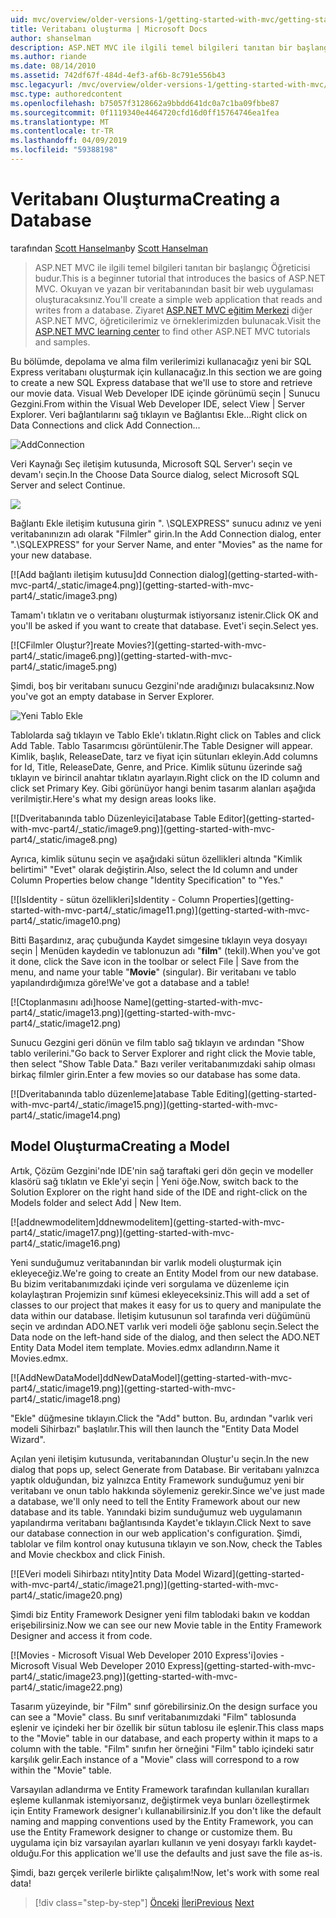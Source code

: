 ```yaml
---
uid: mvc/overview/older-versions-1/getting-started-with-mvc/getting-started-with-mvc-part4
title: Veritabanı oluşturma | Microsoft Docs
author: shanselman
description: ASP.NET MVC ile ilgili temel bilgileri tanıtan bir başlangıç Öğreticisi budur. Okuyan ve yazan bir veritabanından basit bir web uygulaması oluşturun.
ms.author: riande
ms.date: 08/14/2010
ms.assetid: 742df67f-484d-4ef3-af6b-8c791e556b43
msc.legacyurl: /mvc/overview/older-versions-1/getting-started-with-mvc/getting-started-with-mvc-part4
msc.type: authoredcontent
ms.openlocfilehash: b75057f3128662a9bbdd641dc0a7c1ba09fbbe87
ms.sourcegitcommit: 0f1119340e4464720cfd16d0ff15764746ea1fea
ms.translationtype: MT
ms.contentlocale: tr-TR
ms.lasthandoff: 04/09/2019
ms.locfileid: "59388198"
---
```

# <a name="creating-a-database"></a><span data-ttu-id="4e829-104">Veritabanı Oluşturma</span><span class="sxs-lookup"><span data-stu-id="4e829-104">Creating a Database</span></span>

<span data-ttu-id="4e829-105">tarafından [Scott Hanselman](https://github.com/shanselman)</span><span class="sxs-lookup"><span data-stu-id="4e829-105">by [Scott Hanselman](https://github.com/shanselman)</span></span>

> <span data-ttu-id="4e829-106">ASP.NET MVC ile ilgili temel bilgileri tanıtan bir başlangıç Öğreticisi budur.</span><span class="sxs-lookup"><span data-stu-id="4e829-106">This is a beginner tutorial that introduces the basics of ASP.NET MVC.</span></span> <span data-ttu-id="4e829-107">Okuyan ve yazan bir veritabanından basit bir web uygulaması oluşturacaksınız.</span><span class="sxs-lookup"><span data-stu-id="4e829-107">You'll create a simple web application that reads and writes from a database.</span></span> <span data-ttu-id="4e829-108">Ziyaret [ASP.NET MVC eğitim Merkezi](../../../index.md) diğer ASP.NET MVC, öğreticilerimiz ve örneklerimizden bulunacak.</span><span class="sxs-lookup"><span data-stu-id="4e829-108">Visit the [ASP.NET MVC learning center](../../../index.md) to find other ASP.NET MVC tutorials and samples.</span></span>


<span data-ttu-id="4e829-109">Bu bölümde, depolama ve alma film verilerimizi kullanacağız yeni bir SQL Express veritabanı oluşturmak için kullanacağız.</span><span class="sxs-lookup"><span data-stu-id="4e829-109">In this section we are going to create a new SQL Express database that we'll use to store and retrieve our movie data.</span></span> <span data-ttu-id="4e829-110">Visual Web Developer IDE içinde görünümü seçin | Sunucu Gezgini.</span><span class="sxs-lookup"><span data-stu-id="4e829-110">From within the Visual Web Developer IDE, select View | Server Explorer.</span></span> <span data-ttu-id="4e829-111">Veri bağlantılarını sağ tıklayın ve Bağlantısı Ekle...</span><span class="sxs-lookup"><span data-stu-id="4e829-111">Right click on Data Connections and click Add Connection...</span></span>

![AddConnection](getting-started-with-mvc-part4/_static/image1.png)

<span data-ttu-id="4e829-113">Veri Kaynağı Seç iletişim kutusunda, Microsoft SQL Server'ı seçin ve devam'ı seçin.</span><span class="sxs-lookup"><span data-stu-id="4e829-113">In the Choose Data Source dialog, select Microsoft SQL Server and select Continue.</span></span>

![](getting-started-with-mvc-part4/_static/image2.png)

<span data-ttu-id="4e829-114">Bağlantı Ekle iletişim kutusuna girin ". \SQLEXPRESS" sunucu adınız ve yeni veritabanınızın adı olarak "Filmler" girin.</span><span class="sxs-lookup"><span data-stu-id="4e829-114">In the Add Connection dialog, enter ".\SQLEXPRESS" for your Server Name, and enter "Movies" as the name for your new database.</span></span>

[![A<span data-ttu-id="4e829-115">dd bağlantı iletişim kutusu]</span><span class="sxs-lookup"><span data-stu-id="4e829-115">dd Connection dialog]</span></span>(getting-started-with-mvc-part4/_static/image4.png)](getting-started-with-mvc-part4/_static/image3.png)

<span data-ttu-id="4e829-116">Tamam'ı tıklatın ve o veritabanı oluşturmak istiyorsanız istenir.</span><span class="sxs-lookup"><span data-stu-id="4e829-116">Click OK and you'll be asked if you want to create that database.</span></span> <span data-ttu-id="4e829-117">Evet'i seçin.</span><span class="sxs-lookup"><span data-stu-id="4e829-117">Select yes.</span></span>

[![C<span data-ttu-id="4e829-118">Filmler Oluştur?]</span><span class="sxs-lookup"><span data-stu-id="4e829-118">reate Movies?]</span></span>(getting-started-with-mvc-part4/_static/image6.png)](getting-started-with-mvc-part4/_static/image5.png)

<span data-ttu-id="4e829-119">Şimdi, boş bir veritabanı sunucu Gezgini'nde aradığınızı bulacaksınız.</span><span class="sxs-lookup"><span data-stu-id="4e829-119">Now you've got an empty database in Server Explorer.</span></span>

![Yeni Tablo Ekle](getting-started-with-mvc-part4/_static/image7.png)

<span data-ttu-id="4e829-121">Tablolarda sağ tıklayın ve Tablo Ekle'ı tıklatın.</span><span class="sxs-lookup"><span data-stu-id="4e829-121">Right click on Tables and click Add Table.</span></span> <span data-ttu-id="4e829-122">Tablo Tasarımcısı görüntülenir.</span><span class="sxs-lookup"><span data-stu-id="4e829-122">The Table Designer will appear.</span></span> <span data-ttu-id="4e829-123">Kimlik, başlık, ReleaseDate, tarz ve fiyat için sütunları ekleyin.</span><span class="sxs-lookup"><span data-stu-id="4e829-123">Add columns for Id, Title, ReleaseDate, Genre, and Price.</span></span> <span data-ttu-id="4e829-124">Kimlik sütunu üzerinde sağ tıklayın ve birincil anahtar tıklatın ayarlayın.</span><span class="sxs-lookup"><span data-stu-id="4e829-124">Right click on the ID column and click set Primary Key.</span></span> <span data-ttu-id="4e829-125">Gibi görünüyor hangi benim tasarım alanları aşağıda verilmiştir.</span><span class="sxs-lookup"><span data-stu-id="4e829-125">Here's what my design areas looks like.</span></span>

[![D<span data-ttu-id="4e829-126">veritabanında tablo Düzenleyici]</span><span class="sxs-lookup"><span data-stu-id="4e829-126">atabase Table Editor]</span></span>(getting-started-with-mvc-part4/_static/image9.png)](getting-started-with-mvc-part4/_static/image8.png)

<span data-ttu-id="4e829-127">Ayrıca, kimlik sütunu seçin ve aşağıdaki sütun özellikleri altında "Kimlik belirtimi" "Evet" olarak değiştirin.</span><span class="sxs-lookup"><span data-stu-id="4e829-127">Also, select the Id column and under Column Properties below change "Identity Specification" to "Yes."</span></span>

[![I<span data-ttu-id="4e829-128">sIdentity - sütun özellikleri]</span><span class="sxs-lookup"><span data-stu-id="4e829-128">sIdentity - Column Properties]</span></span>(getting-started-with-mvc-part4/_static/image11.png)](getting-started-with-mvc-part4/_static/image10.png)

<span data-ttu-id="4e829-129">Bitti Başardınız, araç çubuğunda Kaydet simgesine tıklayın veya dosyayı seçin | Menüden kaydedin ve tablonuzun adı "**film**" (tekil).</span><span class="sxs-lookup"><span data-stu-id="4e829-129">When you've got it done, click the Save icon in the toolbar or select File | Save from the menu, and name your table "**Movie**" (singular).</span></span> <span data-ttu-id="4e829-130">Bir veritabanı ve tablo yapılandırdığımıza göre!</span><span class="sxs-lookup"><span data-stu-id="4e829-130">We've got a database and a table!</span></span>

[![C<span data-ttu-id="4e829-131">toplanmasını adı]</span><span class="sxs-lookup"><span data-stu-id="4e829-131">hoose Name]</span></span>(getting-started-with-mvc-part4/_static/image13.png)](getting-started-with-mvc-part4/_static/image12.png)

<span data-ttu-id="4e829-132">Sunucu Gezgini geri dönün ve film tablo sağ tıklayın ve ardından "Show tablo verilerini."</span><span class="sxs-lookup"><span data-stu-id="4e829-132">Go back to Server Explorer and right click the Movie table, then select "Show Table Data."</span></span> <span data-ttu-id="4e829-133">Bazı veriler veritabanımızdaki sahip olması birkaç filmler girin.</span><span class="sxs-lookup"><span data-stu-id="4e829-133">Enter a few movies so our database has some data.</span></span>

[![D<span data-ttu-id="4e829-134">veritabanında tablo düzenleme]</span><span class="sxs-lookup"><span data-stu-id="4e829-134">atabase Table Editing]</span></span>(getting-started-with-mvc-part4/_static/image15.png)](getting-started-with-mvc-part4/_static/image14.png)

## <a name="creating-a-model"></a><span data-ttu-id="4e829-135">Model Oluşturma</span><span class="sxs-lookup"><span data-stu-id="4e829-135">Creating a Model</span></span>

<span data-ttu-id="4e829-136">Artık, Çözüm Gezgini'nde IDE'nin sağ taraftaki geri dön geçin ve modeller klasörü sağ tıklatın ve Ekle'yi seçin | Yeni öğe.</span><span class="sxs-lookup"><span data-stu-id="4e829-136">Now, switch back to the Solution Explorer on the right hand side of the IDE and right-click on the Models folder and select Add | New Item.</span></span>

[![a<span data-ttu-id="4e829-137">ddnewmodelitem]</span><span class="sxs-lookup"><span data-stu-id="4e829-137">ddnewmodelitem]</span></span>(getting-started-with-mvc-part4/_static/image17.png)](getting-started-with-mvc-part4/_static/image16.png)

<span data-ttu-id="4e829-138">Yeni sunduğumuz veritabanından bir varlık modeli oluşturmak için ekleyeceğiz.</span><span class="sxs-lookup"><span data-stu-id="4e829-138">We're going to create an Entity Model from our new database.</span></span> <span data-ttu-id="4e829-139">Bu bizim veritabanımızdaki içinde veri sorgulama ve düzenleme için kolaylaştıran Projemizin sınıf kümesi ekleyeceksiniz.</span><span class="sxs-lookup"><span data-stu-id="4e829-139">This will add a set of classes to our project that makes it easy for us to query and manipulate the data within our database.</span></span> <span data-ttu-id="4e829-140">İletişim kutusunun sol tarafında veri düğümünü seçin ve ardından ADO.NET varlık veri modeli öğe şablonu seçin.</span><span class="sxs-lookup"><span data-stu-id="4e829-140">Select the Data node on the left-hand side of the dialog, and then select the ADO.NET Entity Data Model item template.</span></span> <span data-ttu-id="4e829-141">Movies.edmx adlandırın.</span><span class="sxs-lookup"><span data-stu-id="4e829-141">Name it Movies.edmx.</span></span>

[![A<span data-ttu-id="4e829-142">ddNewDataModel]</span><span class="sxs-lookup"><span data-stu-id="4e829-142">ddNewDataModel]</span></span>(getting-started-with-mvc-part4/_static/image19.png)](getting-started-with-mvc-part4/_static/image18.png)

<span data-ttu-id="4e829-143">"Ekle" düğmesine tıklayın.</span><span class="sxs-lookup"><span data-stu-id="4e829-143">Click the "Add" button.</span></span> <span data-ttu-id="4e829-144">Bu, ardından "varlık veri modeli Sihirbazı" başlatılır.</span><span class="sxs-lookup"><span data-stu-id="4e829-144">This will then launch the "Entity Data Model Wizard".</span></span>

<span data-ttu-id="4e829-145">Açılan yeni iletişim kutusunda, veritabanından Oluştur'u seçin.</span><span class="sxs-lookup"><span data-stu-id="4e829-145">In the new dialog that pops up, select Generate from Database.</span></span> <span data-ttu-id="4e829-146">Bir veritabanı yalnızca yaptık olduğundan, biz yalnızca Entity Framework sunduğumuz yeni bir veritabanı ve onun tablo hakkında söylemeniz gerekir.</span><span class="sxs-lookup"><span data-stu-id="4e829-146">Since we've just made a database, we'll only need to tell the Entity Framework about our new database and its table.</span></span> <span data-ttu-id="4e829-147">Yanındaki bizim sunduğumuz web uygulamanın yapılandırma veritabanı bağlantısında Kaydet'e tıklayın.</span><span class="sxs-lookup"><span data-stu-id="4e829-147">Click Next to save our database connection in our web application's configuration.</span></span> <span data-ttu-id="4e829-148">Şimdi, tablolar ve film kontrol onay kutusuna tıklayın ve son.</span><span class="sxs-lookup"><span data-stu-id="4e829-148">Now, check the Tables and Movie checkbox and click Finish.</span></span>

[![E<span data-ttu-id="4e829-149">Veri modeli Sihirbazı ntity]</span><span class="sxs-lookup"><span data-stu-id="4e829-149">ntity Data Model Wizard]</span></span>(getting-started-with-mvc-part4/_static/image21.png)](getting-started-with-mvc-part4/_static/image20.png)

<span data-ttu-id="4e829-150">Şimdi biz Entity Framework Designer yeni film tablodaki bakın ve koddan erişebilirsiniz.</span><span class="sxs-lookup"><span data-stu-id="4e829-150">Now we can see our new Movie table in the Entity Framework Designer and access it from code.</span></span>

[![M<span data-ttu-id="4e829-151">ovies - Microsoft Visual Web Developer 2010 Express'i]</span><span class="sxs-lookup"><span data-stu-id="4e829-151">ovies - Microsoft Visual Web Developer 2010 Express]</span></span>(getting-started-with-mvc-part4/_static/image23.png)](getting-started-with-mvc-part4/_static/image22.png)

<span data-ttu-id="4e829-152">Tasarım yüzeyinde, bir "Film" sınıf görebilirsiniz.</span><span class="sxs-lookup"><span data-stu-id="4e829-152">On the design surface you can see a "Movie" class.</span></span> <span data-ttu-id="4e829-153">Bu sınıf veritabanımızdaki "Film" tablosunda eşlenir ve içindeki her bir özellik bir sütun tablosu ile eşlenir.</span><span class="sxs-lookup"><span data-stu-id="4e829-153">This class maps to the "Movie" table in our database, and each property within it maps to a column with the table.</span></span> <span data-ttu-id="4e829-154">"Film" sınıfın her örneğini "Film" tablo içindeki satır karşılık gelir.</span><span class="sxs-lookup"><span data-stu-id="4e829-154">Each instance of a "Movie" class will correspond to a row within the "Movie" table.</span></span>

<span data-ttu-id="4e829-155">Varsayılan adlandırma ve Entity Framework tarafından kullanılan kuralları eşleme kullanmak istemiyorsanız, değiştirmek veya bunları özelleştirmek için Entity Framework designer'ı kullanabilirsiniz.</span><span class="sxs-lookup"><span data-stu-id="4e829-155">If you don't like the default naming and mapping conventions used by the Entity Framework, you can use the Entity Framework designer to change or customize them.</span></span> <span data-ttu-id="4e829-156">Bu uygulama için biz varsayılan ayarları kullanın ve yeni dosyayı farklı kaydet-olduğu.</span><span class="sxs-lookup"><span data-stu-id="4e829-156">For this application we'll use the defaults and just save the file as-is.</span></span>

<span data-ttu-id="4e829-157">Şimdi, bazı gerçek verilerle birlikte çalışalım!</span><span class="sxs-lookup"><span data-stu-id="4e829-157">Now, let's work with some real data!</span></span>

> [!div class="step-by-step"]
> <span data-ttu-id="4e829-158">[Önceki](getting-started-with-mvc-part3.md)
> [İleri](getting-started-with-mvc-part5.md)</span><span class="sxs-lookup"><span data-stu-id="4e829-158">[Previous](getting-started-with-mvc-part3.md)
[Next](getting-started-with-mvc-part5.md)</span></span>
